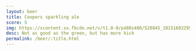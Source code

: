 ```yaml
---
layout: beer
title: Coopers sparkling ale
score: 5
img: https://scontent.xx.fbcdn.net/v/t1.0-0/p480x480/528845_10151602295348745_1649172027_n.jpg?oh=4fb9bd810ddfb1e9edd094b5e095b345&oe=589015D2
desc: Not as good as the green, but has more kick
permalink: /beer/:title.html
---
```

